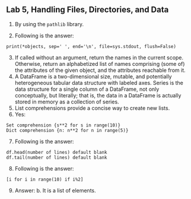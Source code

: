 

Lab 5, Handling Files, Directories, and Data
--------------------------------------------------------------------

1.  By using the `pathlib` library.

2.  Following is the answer:

```
print(*objects, sep=' ', end='\n', file=sys.stdout, flush=False)
```



3.  If called without an argument, return the names in the current
    scope. Otherwise, return an alphabetized list of names comprising
    (some of) the attributes of the given object, and the attributes
    reachable from it.
4.  A DataFrame is a two-dimensional size, mutable, and potentially
    heterogeneous tabular data structure with labeled axes. Series is
    the data structure for a single column of a DataFrame, not only
    conceptually, but literally; that is, the data in a DataFrame is
    actually stored in memory as a collection of series.
5.  List comprehensions provide a concise way to create new lists.
6.  Yes:

```
Set comprehension {s**2 for s in range(10)}
Dict comprehension {n: n**2 for n in range(5)}
```



7.  Following is the answer:

```
df.head(number of lines) default blank 
df.tail(number of lines) default blank
```



8.  Following is the answer:

```
[i for i in range(10) if i%2]
```



9.  Answer: b. It is a list of elements.
